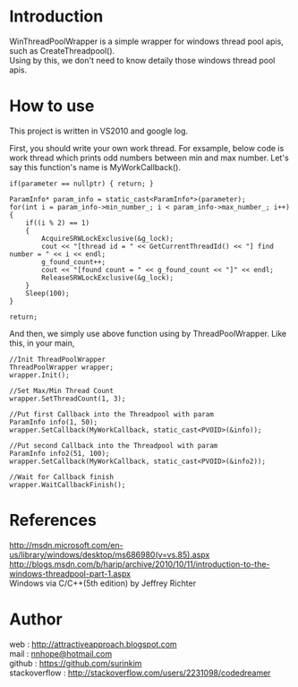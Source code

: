 
Introduction
====================

WinThreadPoolWrapper is a simple wrapper for windows thread pool apis, such as CreateThreadpool().  
Using by this, we don't need to know detaily those windows thread pool apis.


How to use
====================

This project is written in VS2010 and google log.

First, you should write your own work thread. 
For exsample, below code is work thread which prints odd numbers between min and max number.
Let's say this function's name is MyWorkCallback().

	if(parameter == nullptr) { return; }

	ParamInfo* param_info = static_cast<ParamInfo*>(parameter);
	for(int i = param_info->min_number_; i < param_info->max_number_; i++)
	{
		if((i % 2) == 1)
		{
			AcquireSRWLockExclusive(&g_lock);
			cout << "[thread id = " << GetCurrentThreadId() << "] find number = " << i << endl;
			g_found_count++;
			cout << "[found count = " << g_found_count << "]" << endl;
			ReleaseSRWLockExclusive(&g_lock);
		}
		Sleep(100);
	}

	return;


And then, we simply use above function using by ThreadPoolWrapper.
Like this, in your main,


	//Init ThreadPoolWrapper
	ThreadPoolWrapper wrapper;
	wrapper.Init();
	
	//Set Max/Min Thread Count
	wrapper.SetThreadCount(1, 3);

	//Put first Callback into the Threadpool with param
	ParamInfo info(1, 50);
	wrapper.SetCallback(MyWorkCallback, static_cast<PVOID>(&info));

	//Put second Callback into the Threadpool with param
	ParamInfo info2(51, 100);
	wrapper.SetCallback(MyWorkCallback, static_cast<PVOID>(&info2));

	//Wait for Callback finish
	wrapper.WaitCallbackFinish();


References
====================
http://msdn.microsoft.com/en-us/library/windows/desktop/ms686980(v=vs.85).aspx  
http://blogs.msdn.com/b/harip/archive/2010/10/11/introduction-to-the-windows-threadpool-part-1.aspx  
Windows via C/C++(5th edition) by Jeffrey Richter


Author
====================
web : http://attractiveapproach.blogspot.com  
mail : nnhope@hotmail.com  
github : https://github.com/surinkim  
stackoverflow : http://stackoverflow.com/users/2231098/codedreamer


